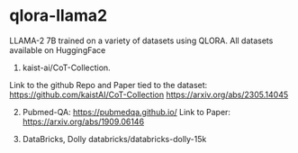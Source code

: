 # qlora-llama2

LLAMA-2 7B trained on a variety of datasets using QLORA. All datasets available on HuggingFace

1) kaist-ai/CoT-Collection.

Link to the github Repo and Paper tied to the dataset:
https://github.com/kaistAI/CoT-Collection
https://arxiv.org/abs/2305.14045

2) Pubmed-QA:
   https://pubmedqa.github.io/
   Link to Paper: https://arxiv.org/abs/1909.06146

3) DataBricks, Dolly
   databricks/databricks-dolly-15k
   
